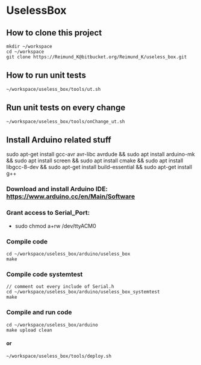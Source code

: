 # UselessBox

## How to clone this project
    mkdir ~/workspace
    cd ~/workspace
    git clone https://Reimund_K@bitbucket.org/Reimund_K/useless_box.git

## How to run unit tests
    ~/workspace/useless_box/tools/ut.sh

## Run unit tests on every change
    ~/workspace/useless_box/tools/onChange_ut.sh


## Install Arduino related stuff
sudo apt-get install gcc-avr avr-libc avrdude &&
sudo apt install arduino-mk &&
sudo apt install screen &&
sudo apt install cmake &&
sudo apt install libgcc-8-dev &&
sudo apt-get install build-essential &&
sudo apt-get install g++
### Download and install Arduino IDE: https://www.arduino.cc/en/Main/Software
### Grant access to Serial_Port:
* sudo chmod a+rw /dev/ttyACM0

### Compile code
    cd ~/workspace/useless_box/arduino/useless_box
    make

### Compile code systemtest
    // comment out every include of Serial.h
    cd ~/workspace/useless_box/arduino/useless_box_systemtest
    make

### Compile and run code
    cd ~/workspace/useless_box/arduino
    make upload clean
#### or
    ~/workspace/useless_box/tools/deploy.sh
